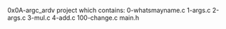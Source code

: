 0x0A-argc_ardv project which contains:
0-whatsmayname.c
1-args.c
2-args.c
3-mul.c
4-add.c
100-change.c
main.h
